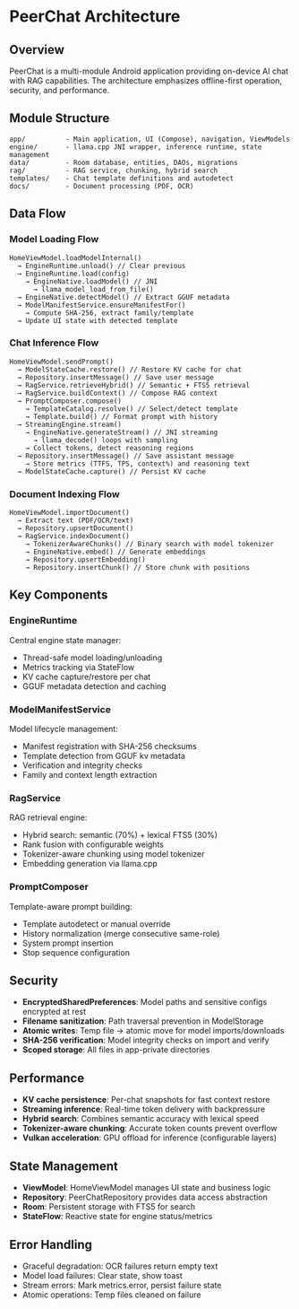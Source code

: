 # PeerChat Architecture

## Overview

PeerChat is a multi-module Android application providing on-device AI chat with RAG capabilities. The architecture emphasizes offline-first operation, security, and performance.

## Module Structure

```
app/          - Main application, UI (Compose), navigation, ViewModels
engine/       - llama.cpp JNI wrapper, inference runtime, state management
data/         - Room database, entities, DAOs, migrations
rag/          - RAG service, chunking, hybrid search
templates/    - Chat template definitions and autodetect
docs/         - Document processing (PDF, OCR)
```

## Data Flow

### Model Loading Flow

```
HomeViewModel.loadModelInternal()
  → EngineRuntime.unload() // Clear previous
  → EngineRuntime.load(config)
    → EngineNative.loadModel() // JNI
      → llama_model_load_from_file()
  → EngineNative.detectModel() // Extract GGUF metadata
  → ModelManifestService.ensureManifestFor()
    → Compute SHA-256, extract family/template
  → Update UI state with detected template
```

### Chat Inference Flow

```
HomeViewModel.sendPrompt()
  → ModelStateCache.restore() // Restore KV cache for chat
  → Repository.insertMessage() // Save user message
  → RagService.retrieveHybrid() // Semantic + FTS5 retrieval
  → RagService.buildContext() // Compose RAG context
  → PromptComposer.compose()
    → TemplateCatalog.resolve() // Select/detect template
    → Template.build() // Format prompt with history
  → StreamingEngine.stream()
    → EngineNative.generateStream() // JNI streaming
      → llama_decode() loops with sampling
    → Collect tokens, detect reasoning regions
  → Repository.insertMessage() // Save assistant message
    → Store metrics (TTFS, TPS, context%) and reasoning text
  → ModelStateCache.capture() // Persist KV cache
```

### Document Indexing Flow

```
HomeViewModel.importDocument()
  → Extract text (PDF/OCR/text)
  → Repository.upsertDocument()
  → RagService.indexDocument()
    → TokenizerAwareChunks() // Binary search with model tokenizer
    → EngineNative.embed() // Generate embeddings
    → Repository.upsertEmbedding()
    → Repository.insertChunk() // Store chunk with positions
```

## Key Components

### EngineRuntime

Central engine state manager:
- Thread-safe model loading/unloading
- Metrics tracking via StateFlow
- KV cache capture/restore per chat
- GGUF metadata detection and caching

### ModelManifestService

Model lifecycle management:
- Manifest registration with SHA-256 checksums
- Template detection from GGUF kv metadata
- Verification and integrity checks
- Family and context length extraction

### RagService

RAG retrieval engine:
- Hybrid search: semantic (70%) + lexical FTS5 (30%)
- Rank fusion with configurable weights
- Tokenizer-aware chunking using model tokenizer
- Embedding generation via llama.cpp

### PromptComposer

Template-aware prompt building:
- Template autodetect or manual override
- History normalization (merge consecutive same-role)
- System prompt insertion
- Stop sequence configuration

## Security

- **EncryptedSharedPreferences**: Model paths and sensitive configs encrypted at rest
- **Filename sanitization**: Path traversal prevention in ModelStorage
- **Atomic writes**: Temp file → atomic move for model imports/downloads
- **SHA-256 verification**: Model integrity checks on import and verify
- **Scoped storage**: All files in app-private directories

## Performance

- **KV cache persistence**: Per-chat snapshots for fast context restore
- **Streaming inference**: Real-time token delivery with backpressure
- **Hybrid search**: Combines semantic accuracy with lexical speed
- **Tokenizer-aware chunking**: Accurate token counts prevent overflow
- **Vulkan acceleration**: GPU offload for inference (configurable layers)

## State Management

- **ViewModel**: HomeViewModel manages UI state and business logic
- **Repository**: PeerChatRepository provides data access abstraction
- **Room**: Persistent storage with FTS5 for search
- **StateFlow**: Reactive state for engine status/metrics

## Error Handling

- Graceful degradation: OCR failures return empty text
- Model load failures: Clear state, show toast
- Stream errors: Mark metrics.error, persist failure state
- Atomic operations: Temp files cleaned on failure

